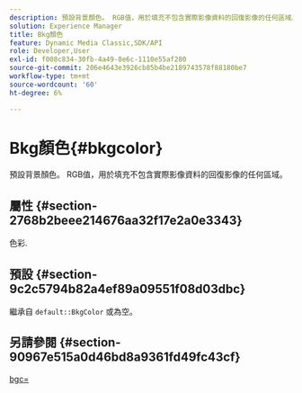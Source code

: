 ```yaml
---
description: 預設背景顏色。 RGB值，用於填充不包含實際影像資料的回復影像的任何區域。
solution: Experience Manager
title: Bkg顏色
feature: Dynamic Media Classic,SDK/API
role: Developer,User
exl-id: f008c834-30fb-4a49-8e6c-1110e55af280
source-git-commit: 206e4643e3926cb85b4be2189743578f88180be7
workflow-type: tm+mt
source-wordcount: '60'
ht-degree: 6%

---
```


# Bkg顏色{#bkgcolor}

預設背景顏色。 RGB值，用於填充不包含實際影像資料的回復影像的任何區域。

## 屬性 {#section-2768b2beee214676aa32f17e2a0e3343}

色彩.

## 預設 {#section-9c2c5794b82a4ef89a09551f08d03dbc}

繼承自 `default::BkgColor` 或為空。

## 另請參閱 {#section-90967e515a0d46bd8a9361fd49fc43cf}

[bgc=](../../../../../is-api/http-ref/image-serving-api-ref/c-http-protocol-reference/c-command-reference/r-bgc.md#reference-53376175f617446fbe5c69120f834b88)
